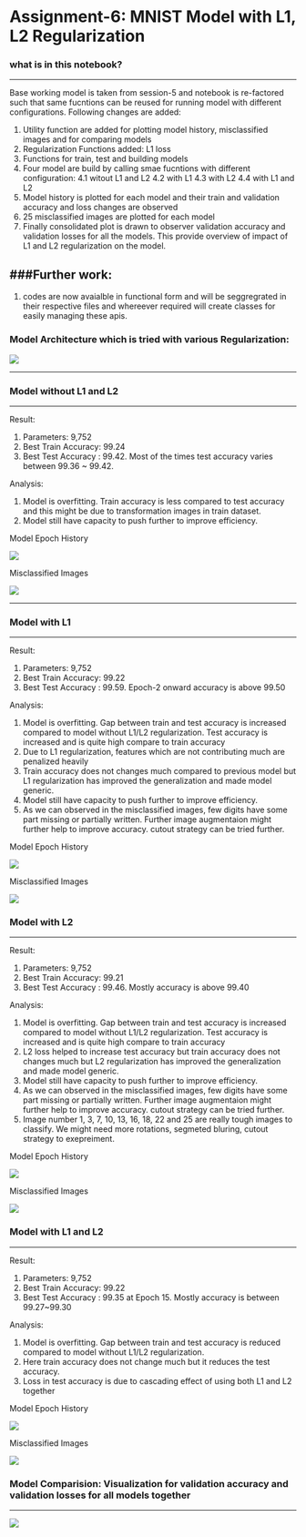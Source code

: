 # Assignment-6: MNIST Model with L1, L2 Regularization

### what is in this notebook?
-----------------------------
Base working model is taken from session-5 and notebook is re-factored such that same fucntions can be reused for running model with different configurations.
Following changes are added:
1. Utility function are added for plotting model history, misclassified images and for comparing models
2. Regularization Functions added: L1 loss
3. Functions for train, test and building models
4. Four model are build by calling smae fucntions with different configuration:
4.1 witout L1 and L2
4.2 with L1
4.3 with L2
4.4 with L1 and L2
5. Model history is plotted for each model and their train and validation accuracy and loss changes are observed
6. 25 misclassified images are plotted for each model
7. Finally consolidated plot is drawn to observer validation accuracy and validation losses for all the models. This provide overview of impact of L1 and L2 regularization on the model.

###Further work:
----------------
1. codes are now avaialble in functional form and will be seggregrated in their respective files and whereever required will create classes for easily managing these apis. 


### Model Architecture which is tried with various Regularization:

![](images/model_architecture.png)

----------------------------------------------------------------------------------------------------------------

### Model without L1 and L2
---------------------------

Result: 
1. Parameters: 9,752
2. Best Train Accuracy: 99.24 
3. Best Test Accuracy : 99.42. Most of the times test accuracy varies between 99.36 ~ 99.42.

Analysis:
1. Model is overfitting. Train accuracy is less compared to test accuracy  and this might be due to transformation images in train dataset.
2. Model still have capacity to push further to improve efficiency. 

Model Epoch History

![](images/model_without_l1_l2_history.png)

Misclassified Images

![](images/model_without_l1_l2_misclassified.png)

----------------------------------------------------------------------------------------------------------------

### Model with L1
-----------------

Result: 
1. Parameters: 9,752
2. Best Train Accuracy: 99.22 
3. Best Test Accuracy : 99.59. Epoch-2 onward accuracy is above 99.50

Analysis:
1. Model is overfitting. Gap between train and test accuracy is increased compared to model without L1/L2 regularization. Test accuracy is increased and is quite high compare to train accuracy
2. Due to L1 regularization, features which are not contributing much are penalized heavily
3. Train accuracy does not changes much compared to previous model but L1 regularization has improved the generalization and made model generic.  
4. Model still have capacity to push further to improve efficiency. 
5. As we can observed in the misclassified images, few digits have some part missing or partially written. Further image augmentaion might further help to improve accuracy.
cutout strategy can be tried further.

Model Epoch History

![](images/model_with_l1_history.png)

Misclassified Images

![](images/model_with_l1_misclassified.png)

### Model with L2
-----------------

Result: 
1. Parameters: 9,752
2. Best Train Accuracy: 99.21
3. Best Test Accuracy : 99.46. Mostly accuracy is above 99.40

Analysis:
1. Model is overfitting. Gap between train and test accuracy is increased compared to model without L1/L2 regularization. Test accuracy is increased and is quite high compare to train accuracy
2. L2 loss helped to increase test accuracy but train accuracy does not changes much but L2 regularization has improved the generalization and made model generic.  
3. Model still have capacity to push further to improve efficiency. 
4. As we can observed in the misclassified images, few digits have some part missing or partially written. Further image augmentaion might further help to improve accuracy.
cutout strategy can be tried further.
5. Image number 1, 3, 7, 10, 13, 16, 18, 22 and 25 are really tough images to classify. We might need more rotations, segmeted bluring, cutout strategy to exepreiment. 

Model Epoch History

![](images/model_with_l2_history.png)

Misclassified Images

![](images/model_with_l2_misclassified.png)

### Model with L1 and L2
------------------------

Result: 
1. Parameters: 9,752
2. Best Train Accuracy: 99.22
3. Best Test Accuracy : 99.35 at Epoch 15. Mostly accuracy is between 99.27~99.30

Analysis:
1. Model is overfitting. Gap between train and test accuracy is reduced compared to model without L1/L2 regularization. 
2. Here train accuracy does not change much but it reduces the test accuracy. 
2. Loss in test accuracy is due to cascading effect of using both L1 and L2 together 


Model Epoch History

![](images/model_with_l1_l2_history.png)

Misclassified Images

![](images/model_with_l1_l2_misclassified.png)



### Model Comparision: Visualization for validation accuracy and validation losses for all models together
----------------------------------------------------------------------------------------------------------

![](images/model_compare.png)


